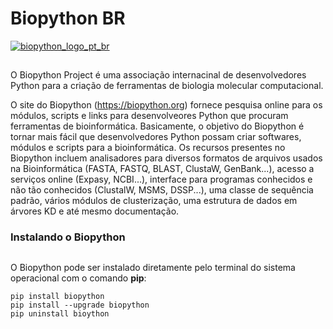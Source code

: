 # Biopython BR

[![biopython_logo_pt_br](https://user-images.githubusercontent.com/91161693/139502145-483d0c55-85b9-40c1-b133-cd4e45b196a4.png)](https://biopython.org/)
##

O Biopython Project é uma associação internacinal de desenvolvedores Python para a criação de ferramentas de biologia molecular computacional.

O site do Biopython (https://biopython.org) fornece pesquisa online para os módulos, scripts e links para desenvolveores Python que procuram ferramentas de bioinformática. Basicamente, o objetivo do Biopython é tornar mais fácil que desenvolvedores Python possam criar softwares, módulos e scripts para a bioinformática. Os recursos presentes no Biopython incluem analisadores para diversos formatos de arquivos usados na Bioinformática (FASTA, FASTQ, BLAST, ClustaW, GenBank...), acesso a serviços online (Expasy, NCBI...), interface para programas conhecidos e não tão conhecidos (ClustalW, MSMS, DSSP...), uma classe de sequência padrão, vários módulos de clusterização, uma estrutura de dados em árvores KD e até mesmo documentação.

### Instalando o Biopython
##
O Biopython pode ser instalado diretamente pelo terminal do sistema operacional com o comando **pip**:

    pip install biopython
    pip install --upgrade biopython
    pip uninstall bioython
